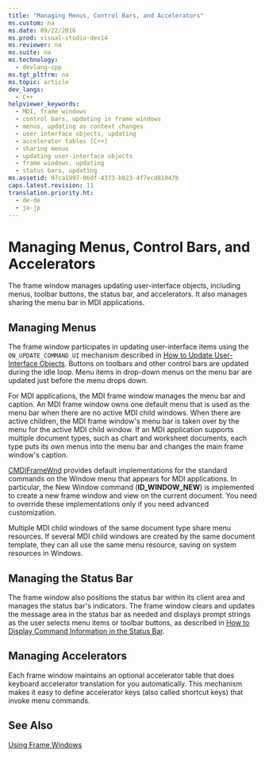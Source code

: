 ```yaml
---
title: "Managing Menus, Control Bars, and Accelerators"
ms.custom: na
ms.date: 09/22/2016
ms.prod: visual-studio-dev14
ms.reviewer: na
ms.suite: na
ms.technology: 
  - devlang-cpp
ms.tgt_pltfrm: na
ms.topic: article
dev_langs: 
  - C++
helpviewer_keywords: 
  - MDI, frame windows
  - control bars, updating in frame windows
  - menus, updating as context changes
  - user interface objects, updating
  - accelerator tables [C++]
  - sharing menus
  - updating user-interface objects
  - frame windows, updating
  - status bars, updating
ms.assetid: 97ca1997-06df-4373-b023-4f7ecd81047b
caps.latest.revision: 11
translation.priority.ht: 
  - de-de
  - ja-jp
---
```

# Managing Menus, Control Bars, and Accelerators
The frame window manages updating user-interface objects, including menus, toolbar buttons, the status bar, and accelerators. It also manages sharing the menu bar in MDI applications.  
  
## Managing Menus  
 The frame window participates in updating user-interface items using the `ON_UPDATE_COMMAND_UI` mechanism described in [How to Update User-Interface Objects](../vs140/how-to--update-user-interface-objects.md). Buttons on toolbars and other control bars are updated during the idle loop. Menu items in drop-down menus on the menu bar are updated just before the menu drops down.  
  
 For MDI applications, the MDI frame window manages the menu bar and caption. An MDI frame window owns one default menu that is used as the menu bar when there are no active MDI child windows. When there are active children, the MDI frame window's menu bar is taken over by the menu for the active MDI child window. If an MDI application supports multiple document types, such as chart and worksheet documents, each type puts its own menus into the menu bar and changes the main frame window's caption.  
  
 [CMDIFrameWnd](../vs140/cmdiframewnd-class.md) provides default implementations for the standard commands on the Window menu that appears for MDI applications. In particular, the New Window command (**ID_WINDOW_NEW**) is implemented to create a new frame window and view on the current document. You need to override these implementations only if you need advanced customization.  
  
 Multiple MDI child windows of the same document type share menu resources. If several MDI child windows are created by the same document template, they can all use the same menu resource, saving on system resources in Windows.  
  
## Managing the Status Bar  
 The frame window also positions the status bar within its client area and manages the status bar's indicators. The frame window clears and updates the message area in the status bar as needed and displays prompt strings as the user selects menu items or toolbar buttons, as described in [How to Display Command Information in the Status Bar](../vs140/how-to--display-command-information-in-the-status-bar.md).  
  
## Managing Accelerators  
 Each frame window maintains an optional accelerator table that does keyboard accelerator translation for you automatically. This mechanism makes it easy to define accelerator keys (also called shortcut keys) that invoke menu commands.  
  
## See Also  
 [Using Frame Windows](../vs140/using-frame-windows.md)